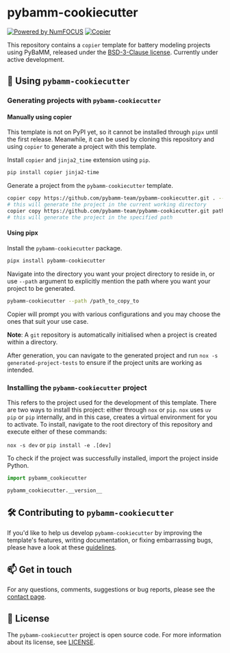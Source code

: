 # pybamm-cookiecutter

<!-- TODO: configure badges -->

<!-- [![Actions Status][actions-badge]][actions-link]
[![Documentation Status][rtd-badge]][rtd-link]

[![PyPI version][pypi-version]][pypi-link]
[![Conda-Forge][conda-badge]][conda-link]
[![PyPI platforms][pypi-platforms]][pypi-link]

[![GitHub Discussions][github-discussions-badge]][github-discussions-link]

[actions-badge]:            https://github.com/pybamm-team/pybamm-cookiecutter/workflows/CI/badge.svg
[actions-link]:             https://github.com/pybamm-team/pybamm-cookiecutter/actions
[conda-badge]:              https://img.shields.io/conda/vn/conda-forge/pybamm-cookiecutter
[conda-link]:               https://github.com/conda-forge/pybamm-cookiecutter-feedstock
[github-discussions-badge]: https://img.shields.io/static/v1?label=Discussions&message=Ask&color=blue&logo=github
[github-discussions-link]:  https://github.com/pybamm-team/pybamm-cookiecutter/discussions
[pypi-link]:                https://pypi.org/project/pybamm-cookiecutter/
[pypi-platforms]:           https://img.shields.io/pypi/pyversions/pybamm-cookiecutter
[pypi-version]:             https://img.shields.io/pypi/v/pybamm-cookiecutter
[rtd-badge]:                https://readthedocs.org/projects/pybamm-cookiecutter/badge/?version=latest
[rtd-link]:                 https://pybamm-cookiecutter.readthedocs.io/en/latest/?badge=latest -->

<!-- SPHINX-START -->
[![Powered by NumFOCUS](https://img.shields.io/badge/powered%20by-NumFOCUS-orange.svg?style=flat&colorA=E1523D&colorB=007D8A)](http://numfocus.org)
[![Copier](https://img.shields.io/endpoint?url=https://raw.githubusercontent.com/copier-org/copier/master/img/badge/badge-grayscale-inverted-border-red.json)](https://github.com/copier-org/copier)

This repository contains a `copier` template for battery modeling projects using PyBaMM, released under the [BSD-3-Clause license](https://github.com/pybamm-team/pybamm-cookiecutter/blob/main/LICENSE). Currently under active development.

## 📄 Using `pybamm-cookiecutter`

### Generating projects with `pybamm-cookiecutter`

#### Manually using copier

This template is not on PyPI yet, so it cannot be installed through `pipx` until the first release. Meanwhile, it can be used by cloning this repository and using `copier` to generate a project with this template.

Install `copier` and `jinja2_time` extension using `pip`.
```bash
pip install copier jinja2-time
```
Generate a project from the `pybamm-cookiecutter` template.

```bash
copier copy https://github.com/pybamm-team/pybamm-cookiecutter.git . --trust
# this will generate the project in the current working directory
copier copy https://github.com/pybamm-team/pybamm-cookiecutter.git path_to_copy_to/ --trust
# this will generate the project in the specified path
```
#### Using pipx

Install the `pybamm-cookiecutter` package.
```bash
pipx install pybamm-cookiecutter
```
Navigate into the directory you want your project directory to reside in, or use `--path` argument to explicitly mention the path where you want your project to be generated.
```bash
pybamm-cookiecutter --path /path_to_copy_to
```

Copier will prompt you with various configurations and you may choose the ones that suit your use case.

**Note**: A `git` repository is automatically initialised when a project is created within a directory.

After generation, you can navigate to the generated project and run `nox -s generated-project-tests` to ensure if the project units are working as intended.

### Installing the `pybamm-cookiecutter` project

This refers to the project used for the development of this template. There are two ways to install this project: either through `nox` or `pip`. `nox` uses `uv pip` or `pip` internally, and in this case, creates a virtual environment for you to activate.
To install, navigate to the root directory of this repository and execute either of these commands:

`nox -s dev`
or
`pip install -e .[dev]`

To check if the project was successfully installed, import the project inside Python.

```python
import pybamm_cookiecutter

pybamm_cookiecutter.__version__
```

## 🛠️ Contributing to `pybamm-cookiecutter`

If you'd like to help us develop `pybamm-cookiecutter` by improving the template's features, writing documentation, or fixing embarrassing bugs, please have a look at these [guidelines](https://github.com/pybamm-team/pybamm-cookiecutter/blob/main/CONTRIBUTING.md).

## 📫 Get in touch

For any questions, comments, suggestions or bug reports, please see the
[contact page](https://www.pybamm.org/community).

## 📃 License

The `pybamm-cookiecutter` project is open source code. For more information about its license, see [LICENSE](https://github.com/pybamm-team/pybamm-cookiecutter/blob/main/LICENSE).

<!-- SPHINX-END -->
